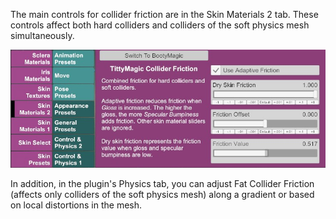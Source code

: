 The main controls for collider friction are in the Skin Materials 2 tab. These controls affect both hard colliders and colliders of the soft physics mesh simultaneously.

![1_0_collider_friction.jpg](/assets/screens/naturalis/1_0_collider_friction.jpg)

In addition, in the plugin's Physics tab, you can adjust Fat Collider Friction (affects only colliders of the soft physics mesh) along a gradient or based on local distortions in the mesh.
